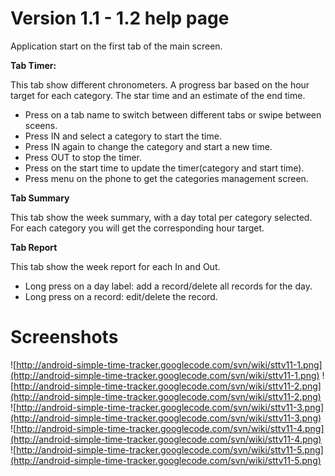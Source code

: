 # Version 1.1 - 1.2 help page #

Application start on the first tab of the main screen.

**Tab Timer:**

This tab show different chronometers.
A progress bar based on the hour target for each category.
The star time and an estimate of the end time.

  * Press on a tab name to switch between different tabs or swipe between sceens.
  * Press IN and select a category to start the time.
  * Press IN again to change the category and start a new time.
  * Press OUT to stop the timer.
  * Press on the start time to update the timer(category and start time).
  * Press menu on the phone to get the categories management screen.

**Tab Summary**

This tab show the week summary, with a day total per category selected.
For each category you will get the corresponding hour target.

**Tab Report**

This tab show the week report for each In and Out.

  * Long press on a day label: add a record/delete all records for the day.
  * Long press on a record: edit/delete the record.

# Screenshots #

![http://android-simple-time-tracker.googlecode.com/svn/wiki/sttv11-1.png](http://android-simple-time-tracker.googlecode.com/svn/wiki/sttv11-1.png)
![http://android-simple-time-tracker.googlecode.com/svn/wiki/sttv11-2.png](http://android-simple-time-tracker.googlecode.com/svn/wiki/sttv11-2.png)
![http://android-simple-time-tracker.googlecode.com/svn/wiki/sttv11-3.png](http://android-simple-time-tracker.googlecode.com/svn/wiki/sttv11-3.png)
![http://android-simple-time-tracker.googlecode.com/svn/wiki/sttv11-4.png](http://android-simple-time-tracker.googlecode.com/svn/wiki/sttv11-4.png)
![http://android-simple-time-tracker.googlecode.com/svn/wiki/sttv11-5.png](http://android-simple-time-tracker.googlecode.com/svn/wiki/sttv11-5.png)